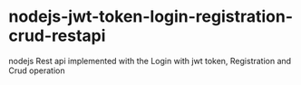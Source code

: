 # nodejs-jwt-token-login-registration-crud-restapi
nodejs Rest api implemented with the Login with jwt token, Registration and Crud operation
